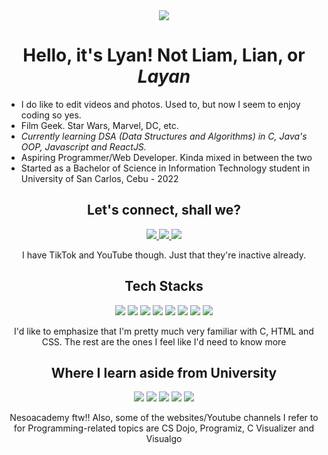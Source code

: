 <div align="center">
 <img src="https://media.giphy.com/media/UF0Ja0OBkMPRe6eneb/giphy.gif">
 <h1>Hello, it's Lyan! Not Liam, Lian, or <em>Layan</em></h1>
</div>

* I do like to edit videos and photos. Used to, but now I seem to enjoy coding so yes.
* Film Geek. Star Wars, Marvel, DC, etc.
* *Currently learning DSA (Data Structures and Algorithms) in C, Java's OOP, Javascript and ReactJS.*
* Aspiring Programmer/Web Developer. Kinda mixed in between the two
* Started as a Bachelor of Science in Information Technology student in University of San Carlos, Cebu - 2022

<div align="center">
 
 <h2>Let's connect, shall we?</h2>
 <a href="https://www.facebook.com/LyanJover/" target="blank">
  <img src="https://img.shields.io/badge/Facebook-1877F2?style=for-the-badge&logo=facebook&logoColor=white">
 </a>
 <a href="https://github.com/LJynver" target="blank">
  <img src="https://img.shields.io/badge/GitHub-100000?style=for-the-badge&logo=github&logoColor=white">
 </a>
 <a href="https://www.instagram.com/mr.lyanethan/" target="blank">
  <img src="https://img.shields.io/badge/Instagram-E4405F?style=for-the-badge&logo=instagram&logoColor=white">
 </a>

<p>I have TikTok and YouTube though. Just that they're inactive already.</p>

 <h2>Tech Stacks</h2>
 <img src="https://img.shields.io/badge/C-00599C?style=for-the-badge&logo=c&logoColor=white">
 <img src="https://img.shields.io/badge/JavaScript-323330?style=for-the-badge&logo=javascript&logoColor=F7DF1E">
 <img src="https://img.shields.io/badge/Python-FFD43B?style=for-the-badge&logo=python&logoColor=blue">
 <img src="https://img.shields.io/badge/Bootstrap-563D7C?style=for-the-badge&logo=bootstrap&logoColor=white">
 <img src="https://img.shields.io/badge/PHP-777BB4?style=for-the-badge&logo=php&logoColor=white">
 <img src="https://img.shields.io/badge/HTML5-E34F26?style=for-the-badge&logo=html5&logoColor=white">
 <img src="https://img.shields.io/badge/json-5E5C5C?style=for-the-badge&logo=json&logoColor=white">
 <img src="https://img.shields.io/badge/CSS3-1572B6?style=for-the-badge&logo=css3&logoColor=white">

<p>I'd like to emphasize that I'm pretty much very familiar with C, HTML and CSS. The rest are the ones I feel like I'd need to know more</p>
 
 
 <h2>Where I learn aside from University</h2>
 <img src="https://img.shields.io/badge/MDN_Web_Docs-black?style=for-the-badge&logo=mdnwebdocs&logoColor=white">
 <img src="https://img.shields.io/badge/Codecademy-FFF0E5?style=for-the-badge&logo=codecademy&logoColor=303347">
 <img src="https://img.shields.io/badge/W3Schools-04AA6D?style=for-the-badge&logo=W3Schools&logoColor=white">
 <img src="https://img.shields.io/badge/GeeksforGeeks-298D46?style=for-the-badge&logo=geeksforgeeks&logoColor=white">
 <a href="https://youtube.com/@nesoacademy?si=kprSpwt_2_d3m16a">
   <img src="https://img.shields.io/badge/YouTube-FF0000?style=for-the-badge&logo=youtube&logoColor=white">
 </a>

<p>Nesoacademy ftw!! Also, some of the websites/Youtube channels I refer to for Programming-related topics are CS Dojo, Programiz, C Visualizer and Visualgo</p>
 
</div>
